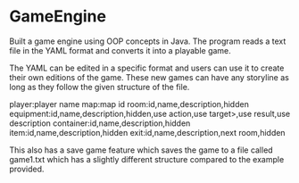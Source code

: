 # GameEngine
Built a game engine using OOP concepts in Java. The program reads a text file in the YAML format and converts it into a playable game.

The YAML can be edited in a specific format and users can use it to create their own editions of the game. These new games can have any storyline as long as they follow the given structure of the file.

 player:player name
 map:map id
 room:id,name,description,hidden
 equipment:id,name,description,hidden,use action,use
 target>,use result,use description
 container:id,name,description,hidden
 item:id,name,description,hidden
 exit:id,name,description,next room,hidden

 This also has a save game feature which saves the game to a file called game1.txt which has a slightly different structure compared to the example provided.
